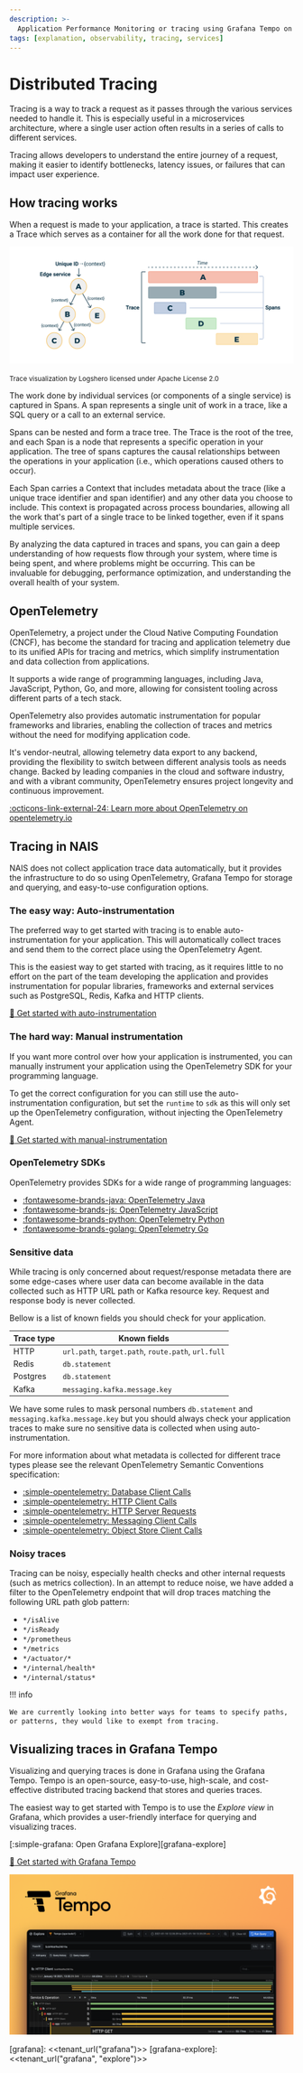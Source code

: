 ```yaml
---
description: >-
  Application Performance Monitoring or tracing using Grafana Tempo on NAIS.
tags: [explanation, observability, tracing, services]
---
```


# Distributed Tracing

Tracing is a way to track a request as it passes through the various services needed to handle it. This is especially useful in a microservices architecture, where a single user action often results in a series of calls to different services.

Tracing allows developers to understand the entire journey of a request, making it easier to identify bottlenecks, latency issues, or failures that can impact user experience.

## How tracing works

When a request is made to your application, a trace is started. This creates a Trace which serves as a container for all the work done for that request.

![Tracing](../../assets/tracing.png)

<small>Trace visualization by Logshero licensed under Apache License 2.0</small>

The work done by individual services (or components of a single service) is captured in Spans. A span represents a single unit of work in a trace, like a SQL query or a call to an external service.

Spans can be nested and form a trace tree. The Trace is the root of the tree, and each Span is a node that represents a specific operation in your application. The tree of spans captures the causal relationships between the operations in your application (i.e., which operations caused others to occur).

Each Span carries a Context that includes metadata about the trace (like a unique trace identifier and span identifier) and any other data you choose to include. This context is propagated across process boundaries, allowing all the work that's part of a single trace to be linked together, even if it spans multiple services.

By analyzing the data captured in traces and spans, you can gain a deep understanding of how requests flow through your system, where time is being spent, and where problems might be occurring. This can be invaluable for debugging, performance optimization, and understanding the overall health of your system.

## OpenTelemetry

OpenTelemetry, a project under the Cloud Native Computing Foundation (CNCF), has become the standard for tracing and application telemetry due to its unified APIs for tracing and metrics, which simplify instrumentation and data collection from applications.

It supports a wide range of programming languages, including Java, JavaScript, Python, Go, and more, allowing for consistent tooling across different parts of a tech stack.

OpenTelemetry also provides automatic instrumentation for popular frameworks and libraries, enabling the collection of traces and metrics without the need for modifying application code.

It's vendor-neutral, allowing telemetry data export to any backend, providing the flexibility to switch between different analysis tools as needs change. Backed by leading companies in the cloud and software industry, and with a vibrant community, OpenTelemetry ensures project longevity and continuous improvement.

[:octicons-link-external-24: Learn more about OpenTelemetry on opentelemetry.io][open-telemetry]

## Tracing in NAIS

NAIS does not collect application trace data automatically, but it provides the infrastructure to do so using OpenTelemetry, Grafana Tempo for storage and querying, and easy-to-use configuration options.

### The easy way: Auto-instrumentation

The preferred way to get started with tracing is to enable auto-instrumentation for your application. This will automatically collect traces and send them to the correct place using the OpenTelemetry Agent.

This is the easiest way to get started with tracing, as it requires little to no effort on the part of the team developing the application and provides instrumentation for popular libraries, frameworks and external services such as PostgreSQL, Redis, Kafka and HTTP clients.

[:dart: Get started with auto-instrumentation](../how-to/auto-instrumentation.md)

### The hard way: Manual instrumentation

If you want more control over how your application is instrumented, you can manually instrument your application using the OpenTelemetry SDK for your programming language.

To get the correct configuration for you can still use the auto-instrumentation configuration, but set the `runtime` to `sdk` as this will only set up the OpenTelemetry configuration, without injecting the OpenTelemetry Agent.

[:dart: Get started with manual-instrumentation](../how-to/auto-instrumentation.md#enable-auto-instrumentation-for-other-applications)

### OpenTelemetry SDKs

OpenTelemetry provides SDKs for a wide range of programming languages:

* [:fontawesome-brands-java: OpenTelemetry Java][otel-java]
* [:fontawesome-brands-js: OpenTelemetry JavaScript][otel-node]
* [:fontawesome-brands-python: OpenTelemetry Python][otel-python]
* [:fontawesome-brands-golang: OpenTelemetry Go][otel-go]

### Sensitive data

While tracing is only concerned about request/response metadata there are some edge-cases where user data can become available in the data collected such as HTTP URL path or Kafka resource key. Request and response body is never collected.

Bellow is a list of known fields you should check for your application.

| Trace type | Known fields                                        |
| ---------- | --------------------------------------------------- |
| HTTP       | `url.path`, `target.path`, `route.path`, `url.full` |
| Redis      | `db.statement`                                      |
| Postgres   | `db.statement`                                      |
| Kafka      | `messaging.kafka.message.key`                       |

We have some rules to mask personal numbers `db.statement` and `messaging.kafka.message.key` but you should always check your application traces to make sure no sensitive data is collected when using auto-instrumentation.

For more information about what metadata is collected for different trace types please see the relevant OpenTelemetry Semantic Conventions specification:

* [:simple-opentelemetry: Database Client Calls](https://opentelemetry.io/docs/specs/semconv/database/database-spans/)
* [:simple-opentelemetry: HTTP Client Calls](https://opentelemetry.io/docs/specs/semconv/http/http-spans/#http-client)
* [:simple-opentelemetry: HTTP Server Requests](https://opentelemetry.io/docs/specs/semconv/http/http-spans/#http-server)
* [:simple-opentelemetry: Messaging Client Calls](https://opentelemetry.io/docs/specs/semconv/messaging/messaging-spans/)
* [:simple-opentelemetry: Object Store Client Calls](https://opentelemetry.io/docs/specs/semconv/object-stores/)

### Noisy traces

Tracing can be noisy, especially health checks and other internal requests (such as metrics collection). In an attempt to reduce noise, we have added a filter to the OpenTelemetry endpoint that will drop traces matching the following URL path glob pattern:

* `*/isAlive`
* `*/isReady`
* `*/prometheus`
* `*/metrics`
* `*/actuator/*`
* `*/internal/health*`
* `*/internal/status*`

!!! info

    We are currently looking into better ways for teams to specify paths, or patterns, they would like to exempt from tracing.

## Visualizing traces in Grafana Tempo

Visualizing and querying traces is done in Grafana using the Grafana Tempo. Tempo is an open-source, easy-to-use, high-scale, and cost-effective distributed tracing backend that stores and queries traces.

The easiest way to get started with Tempo is to use the *Explore view* in Grafana, which provides a user-friendly interface for querying and visualizing traces.

[:simple-grafana: Open Grafana Explore][grafana-explore]

[:dart: Get started with Grafana Tempo](how-to/tempo.md)

![Grafana Tempo](../../assets/grafana-tempo.png)

[open-telemetry]: https://opentelemetry.io/
[otel-java]: https://opentelemetry.io/docs/languages/java/
[otel-node]: https://opentelemetry.io/docs/languages/js/
[otel-python]: https://opentelemetry.io/docs/languages/python/
[otel-go]: https://opentelemetry.io/docs/languages/go/
[grafana]: <<tenant_url("grafana")>>
[grafana-explore]: <<tenant_url("grafana", "explore")>>
